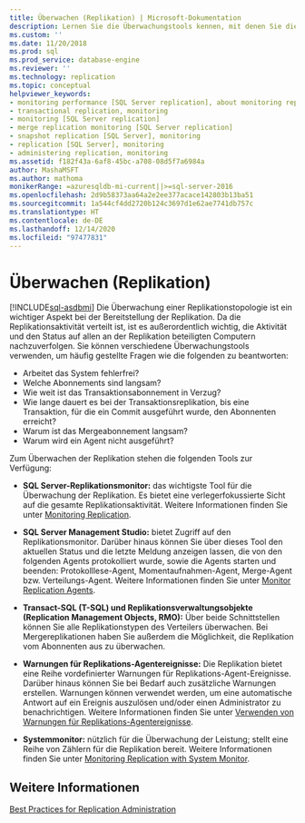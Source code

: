 ```yaml
---
title: Überwachen (Replikation) | Microsoft-Dokumentation
description: Lernen Sie die Überwachungstools kennen, mit denen Sie die Aktivität und den Status der Replikation in der SQL Server-Replikationstopologie nachverfolgen.
ms.custom: ''
ms.date: 11/20/2018
ms.prod: sql
ms.prod_service: database-engine
ms.reviewer: ''
ms.technology: replication
ms.topic: conceptual
helpviewer_keywords:
- monitoring performance [SQL Server replication], about monitoring replication
- transactional replication, monitoring
- monitoring [SQL Server replication]
- merge replication monitoring [SQL Server replication]
- snapshot replication [SQL Server], monitoring
- replication [SQL Server], monitoring
- administering replication, monitoring
ms.assetid: f182f43a-6af8-45bc-a708-08d5f7a6984a
author: MashaMSFT
ms.author: mathoma
monikerRange: =azuresqldb-mi-current||>=sql-server-2016
ms.openlocfilehash: 2d9b58373aa64a2e2ee377acace142803b13ba51
ms.sourcegitcommit: 1a544cf4dd2720b124c3697d1e62ae7741db757c
ms.translationtype: HT
ms.contentlocale: de-DE
ms.lasthandoff: 12/14/2020
ms.locfileid: "97477831"
---
```

# <a name="monitoring-replication"></a>Überwachen (Replikation)
[!INCLUDE[sql-asdbmi](../../../includes/applies-to-version/sql-asdbmi.md)]
  Die Überwachung einer Replikationstopologie ist ein wichtiger Aspekt bei der Bereitstellung der Replikation. Da die Replikationsaktivität verteilt ist, ist es außerordentlich wichtig, die Aktivität und den Status auf allen an der Replikation beteiligten Computern nachzuverfolgen. Sie können verschiedene Überwachungstools verwenden, um häufig gestellte Fragen wie die folgenden zu beantworten: 

-   Arbeitet das System fehlerfrei?
-   Welche Abonnements sind langsam?
-   Wie weit ist das Transaktionsabonnement in Verzug?
-   Wie lange dauert es bei der Transaktionsreplikation, bis eine Transaktion, für die ein Commit ausgeführt wurde, den Abonnenten erreicht?
-   Warum ist das Mergeabonnement langsam?
-   Warum wird ein Agent nicht ausgeführt?  
  

Zum Überwachen der Replikation stehen die folgenden Tools zur Verfügung:  
  
-   **SQL Server-Replikationsmonitor:** das wichtigste Tool für die Überwachung der Replikation. Es bietet eine verlegerfokussierte Sicht auf die gesamte Replikationsaktivität. Weitere Informationen finden Sie unter [Monitoring Replication](../../../relational-databases/replication/monitor/monitor-performance-with-replication-monitor.md). 
-   **SQL Server Management Studio:** bietet Zugriff auf den Replikationsmonitor. Darüber hinaus können Sie über dieses Tool den aktuellen Status und die letzte Meldung anzeigen lassen, die von den folgenden Agents protokolliert wurde, sowie die Agents starten und beenden: Protokolllese-Agent, Momentaufnahmen-Agent, Merge-Agent bzw. Verteilungs-Agent. Weitere Informationen finden Sie unter [Monitor Replication Agents](../../../relational-databases/replication/monitor/monitor-replication-agents.md).  
  
-   **Transact-SQL (T-SQL) und Replikationsverwaltungsobjekte (Replication Management Objects, RMO):** Über beide Schnittstellen können Sie alle Replikationstypen des Verteilers überwachen. Bei Mergereplikationen haben Sie außerdem die Möglichkeit, die Replikation vom Abonnenten aus zu überwachen.  
  
-   **Warnungen für Replikations-Agentereignisse:** Die Replikation bietet eine Reihe vordefinierter Warnungen für Replikations-Agent-Ereignisse. Darüber hinaus können Sie bei Bedarf auch zusätzliche Warnungen erstellen. Warnungen können verwendet werden, um eine automatische Antwort auf ein Ereignis auszulösen und/oder einen Administrator zu benachrichtigen. Weitere Informationen finden Sie unter [Verwenden von Warnungen für Replikations-Agentereignisse](../../../relational-databases/replication/agents/use-alerts-for-replication-agent-events.md).  
  
-   **Systemmonitor:** nützlich für die Überwachung der Leistung; stellt eine Reihe von Zählern für die Replikation bereit. Weitere Informationen finden Sie unter [Monitoring Replication with System Monitor](../../../relational-databases/replication/monitor/monitoring-replication-with-system-monitor.md).  
  

## <a name="see-also"></a>Weitere Informationen  
 [Best Practices for Replication Administration](../../../relational-databases/replication/administration/best-practices-for-replication-administration.md)   

  
  
